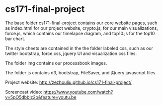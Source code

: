 cs171-final-project
===================

The base folder cs171-final-project contains our core website pages, such as index.html for our project website, crypto.js, for our main visualizations, force.js, which contains our timelapse diagram, and top10.js for the top10 bar chart.

The style cheets are contained in the the folder labeled css, such as our twitter bootstrap, force.css, jquery UI and visualization.css files. 

The folder img contains our processbook images. 

The folder js contains d3, bootstrap, FileSaver, and jQuery javascript files. 

Project website: http://zezhouliu.github.io/cs171-final-project/

Screencast video: https://www.youtube.com/watch?v=5pO5dbblz2o&feature=youtu.be
